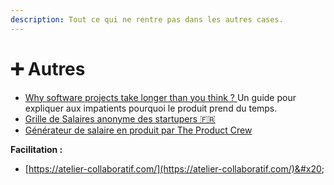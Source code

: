 ```yaml
---
description: Tout ce qui ne rentre pas dans les autres cases.
---
```


# ➕ Autres

* [Why software projects take longer than you think ? ](https://erikbern.com/2019/04/15/why-software-projects-take-longer-than-you-think-a-statistical-model.html)Un guide pour expliquer aux impatients pourquoi le produit prend du temps.
* [Grille de Salaires anonyme des startupers 🇫🇷](https://docs.google.com/spreadsheets/d/1Zjvz-Ud2TR3rco2BTq0X0Ovr29ohASCRiAATwmAX5YY/edit?usp=sharing)
* [Générateur de salaire en produit par The Product Crew](https://theproductcrew.outgrow.us/simulateur-salaires-PrD?\_hsenc=p2ANqtz-9EYE2YHn\_goKNuljbhKI6POgxS3LIIZFbbd1VFQem107SAtI1JSpz9l6ECIEjb5JwxqDaeGQXSqd\_E5cvW-lfNYt1dsg&\_hsmi=204337905\&utm\_content=204337905\&utm\_medium=email\&utm\_source=hs\_automation)



**Facilitation :** &#x20;

* [https://atelier-collaboratif.com/](https://atelier-collaboratif.com/)&#x20;
